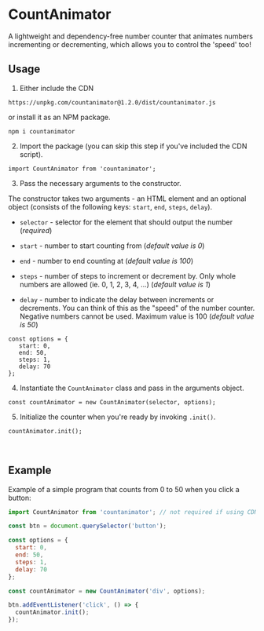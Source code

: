 # CountAnimator

A lightweight and dependency-free number counter that animates numbers incrementing or decrementing, which allows you to control the 'speed' too!

## Usage

1. Either include the CDN
```
https://unpkg.com/countanimator@1.2.0/dist/countanimator.js
```
or install it as an NPM package.
```
npm i countanimator
```

2. Import the package (you can skip this step if you've included the CDN script).
```
import CountAnimator from 'countanimator';
```

3. Pass the necessary arguments to the constructor.

The constructor takes two arguments - an HTML element and an optional object (consists of the following keys: `start`, `end`, `steps`, `delay`).

 - `selector` - selector for the element that should output the number (_required_)

 - `start` - number to start counting from (_default value is 0_)
 - `end` - number to end counting at (_default value is 100_)
 - `steps` - number of steps to increment or decrement by. Only whole numbers are allowed (ie. 0, 1, 2, 3, 4, ...) (_default value is 1_)
 - `delay` - number to indicate the delay between increments or decrements. You can think of this as the "speed" of the number counter. Negative numbers cannot be used. Maximum value is 100 (_default value is 50_)

 ```
const options = {
    start: 0,
    end: 50,
    steps: 1,
    delay: 70
};
```

4. Instantiate the `CountAnimator` class and pass in the arguments object.

```
const countAnimator = new CountAnimator(selector, options);
```

5. Initialize the counter when you're ready by invoking `.init()`.

```
countAnimator.init();
```

<br />

## Example
Example of a simple program that counts from 0 to 50 when you click a button:

```js
import CountAnimator from 'countanimator'; // not required if using CDN

const btn = document.querySelector('button');

const options = {
  start: 0,
  end: 50,
  steps: 1,
  delay: 70
};

const countAnimator = new CountAnimator('div', options);

btn.addEventListener('click', () => {
  countAnimator.init();
});
```